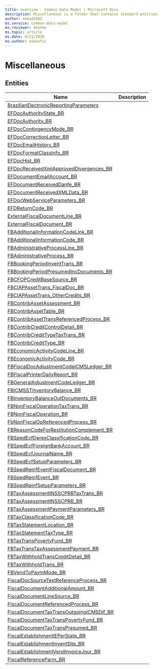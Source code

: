```yaml
---
title: overview - Common Data Model | Microsoft Docs
description: Miscellaneous is a folder that contains standard entities related to the Common Data Model.
author: nenad1002
ms.service: common-data-model
ms.reviewer: deonhe
ms.topic: article
ms.date: 4/21/2020
ms.author: nebanfic
---
```


# Miscellaneous


## Entities

|Name|Description|
|---|---|
|[BrazilianElectronicReportingParameters](BrazilianElectronicReportingParameters.md)||
|[EFDocAuthorityState_BR](EFDocAuthorityState_BR.md)||
|[EFDocAuthority_BR](EFDocAuthority_BR.md)||
|[EFDocContingencyMode_BR](EFDocContingencyMode_BR.md)||
|[EFDocCorrectionLetter_BR](EFDocCorrectionLetter_BR.md)||
|[EFDocEmailHistory_BR](EFDocEmailHistory_BR.md)||
|[EFDocFormatClassInfo_BR](EFDocFormatClassInfo_BR.md)||
|[EFDocHist_BR](EFDocHist_BR.md)||
|[EFDocReceivedXmlApprovedDivergences_BR](EFDocReceivedXmlApprovedDivergences_BR.md)||
|[EFDocumentEmailAccount_BR](EFDocumentEmailAccount_BR.md)||
|[EFDocumentReceivedDanfe_BR](EFDocumentReceivedDanfe_BR.md)||
|[EFDocumentReceivedXMLData_BR](EFDocumentReceivedXMLData_BR.md)||
|[EFDocWebServiceParameters_BR](EFDocWebServiceParameters_BR.md)||
|[EFDReturnCode_BR](EFDReturnCode_BR.md)||
|[ExternalFiscalDocumentLine_BR](ExternalFiscalDocumentLine_BR.md)||
|[ExternalFiscalDocument_BR](ExternalFiscalDocument_BR.md)||
|[FBAdditionalInformationCodeLink_BR](FBAdditionalInformationCodeLink_BR.md)||
|[FBAdditionalInformationCode_BR](FBAdditionalInformationCode_BR.md)||
|[FBAdministrativeProcessLine_BR](FBAdministrativeProcessLine_BR.md)||
|[FBAdministrativeProcess_BR](FBAdministrativeProcess_BR.md)||
|[FBBookingPeriodInventTrans_BR](FBBookingPeriodInventTrans_BR.md)||
|[FBBookingPeriodPresumedIncDocuments_BR](FBBookingPeriodPresumedIncDocuments_BR.md)||
|[FBCFOPCreditBaseSource_BR](FBCFOPCreditBaseSource_BR.md)||
|[FBCIAPAssetTrans_FiscalDoc_BR](FBCIAPAssetTrans_FiscalDoc_BR.md)||
|[FBCIAPAssetTrans_OtherCredits_BR](FBCIAPAssetTrans_OtherCredits_BR.md)||
|[FBContribAssetAssessment_BR](FBContribAssetAssessment_BR.md)||
|[FBContribAssetTable_BR](FBContribAssetTable_BR.md)||
|[FBContribAssetTransReferencedProcess_BR](FBContribAssetTransReferencedProcess_BR.md)||
|[FBContribCreditControlDetail_BR](FBContribCreditControlDetail_BR.md)||
|[FBContribCreditTypeTaxTrans_BR](FBContribCreditTypeTaxTrans_BR.md)||
|[FBContribCreditType_BR](FBContribCreditType_BR.md)||
|[FBEconomicActivityCodeLine_BR](FBEconomicActivityCodeLine_BR.md)||
|[FBEconomicActivityCode_BR](FBEconomicActivityCode_BR.md)||
|[FBFiscalDocAdjustmentCodeICMSLedger_BR](FBFiscalDocAdjustmentCodeICMSLedger_BR.md)||
|[FBFiscalPrinterDailyReport_BR](FBFiscalPrinterDailyReport_BR.md)||
|[FBGeneralAdjustmentCodeLedger_BR](FBGeneralAdjustmentCodeLedger_BR.md)||
|[FBICMSSTInventoryBalance_BR](FBICMSSTInventoryBalance_BR.md)||
|[FBInventoryBalanceOutDocuments_BR](FBInventoryBalanceOutDocuments_BR.md)||
|[FBNonFiscalOperationTaxTrans_BR](FBNonFiscalOperationTaxTrans_BR.md)||
|[FBNonFiscalOperation_BR](FBNonFiscalOperation_BR.md)||
|[FbNonFiscalOpReferencedProcess_BR](FbNonFiscalOpReferencedProcess_BR.md)||
|[FBReasonCodeForRestitutionComplement_BR](FBReasonCodeForRestitutionComplement_BR.md)||
|[FBSpedEcfDerexClassificationCode_BR](FBSpedEcfDerexClassificationCode_BR.md)||
|[FBSpedEcfForeignBankAccount_BR](FBSpedEcfForeignBankAccount_BR.md)||
|[FBSpedEcfJournalName_BR](FBSpedEcfJournalName_BR.md)||
|[FBSpedEcfSetupParameters_BR](FBSpedEcfSetupParameters_BR.md)||
|[FBSpedReinfEventFiscalDocument_BR](FBSpedReinfEventFiscalDocument_BR.md)||
|[FBSpedReinfEvent_BR](FBSpedReinfEvent_BR.md)||
|[FBSpedReinfSetupParameters_BR](FBSpedReinfSetupParameters_BR.md)||
|[FBTaxAssessmentINSSCPRBTaxTrans_BR](FBTaxAssessmentINSSCPRBTaxTrans_BR.md)||
|[FBTaxAssessmentINSSCPRB_BR](FBTaxAssessmentINSSCPRB_BR.md)||
|[FBTaxAssessmentPaymentParameters_BR](FBTaxAssessmentPaymentParameters_BR.md)||
|[FBTaxClassificationCode_BR](FBTaxClassificationCode_BR.md)||
|[FBTaxStatementLocation_BR](FBTaxStatementLocation_BR.md)||
|[FBTaxStatementTaxType_BR](FBTaxStatementTaxType_BR.md)||
|[FBTaxTransPovertyFund_BR](FBTaxTransPovertyFund_BR.md)||
|[FBTaxTransTaxAssessmentPayment_BR](FBTaxTransTaxAssessmentPayment_BR.md)||
|[FBTaxWithholdTransCreditDetail_BR](FBTaxWithholdTransCreditDetail_BR.md)||
|[FBTaxWithholdTrans_BR](FBTaxWithholdTrans_BR.md)||
|[FBVendToPaymMode_BR](FBVendToPaymMode_BR.md)||
|[FiscalDocSourceTextReferenceProcess_BR](FiscalDocSourceTextReferenceProcess_BR.md)||
|[FiscalDocumentAdditionalAmount_BR](FiscalDocumentAdditionalAmount_BR.md)||
|[FiscalDocumentLineSource_BR](FiscalDocumentLineSource_BR.md)||
|[FiscalDocumentReferencedProcess_BR](FiscalDocumentReferencedProcess_BR.md)||
|[FiscalDocumentTaxTransOutgoingICMSDif_BR](FiscalDocumentTaxTransOutgoingICMSDif_BR.md)||
|[FiscalDocumentTaxTransPovertyFund_BR](FiscalDocumentTaxTransPovertyFund_BR.md)||
|[FiscalDocumentTaxTransPresumed_BR](FiscalDocumentTaxTransPresumed_BR.md)||
|[FiscalEstablishmentIEPerState_BR](FiscalEstablishmentIEPerState_BR.md)||
|[FiscalEstablishmentInventSite_BR](FiscalEstablishmentInventSite_BR.md)||
|[FiscalEstablishmentVendInvoiceJour_BR](FiscalEstablishmentVendInvoiceJour_BR.md)||
|[FiscalReferenceParm_BR](FiscalReferenceParm_BR.md)||
